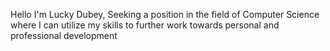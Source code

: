 Hello I'm Lucky Dubey, Seeking a position in the field of Computer Science where I can utilize my skills to further work towards personal and professional development 
